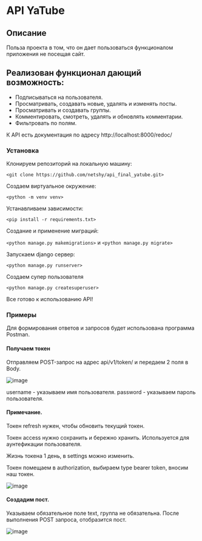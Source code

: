 # API YaTube
## Описание
Польза проекта в том, что он дает пользоваться функционалом приложения не посещая сайт.
## Реализован функционал дающий возможность:
- Подписываться на пользователя.
- Просматривать, создавать новые, удалять и изменять посты.
- Просматривать и создавать группы.
- Комментировать, смотреть, удалять и обновлять комментарии.
- Фильтровать по полям.

К API есть документация по адресу http://localhost:8000/redoc/

### Установка
Клонируем репозиторий на локальную машину:

`<git clone https://github.com/netshy/api_final_yatube.git>`

Создаем виртуальное окружение:

`<python -m venv venv>`

Устанавливаем зависимости:

`<pip install -r requirements.txt>`

Создание и применение миграций:

`<python manage.py makemigrations>` и `<python manage.py migrate>`

Запускаем django сервер:

`<python manage.py runserver>`

Создаем супер пользователя

`<python manage.py createsuperuser>`

Все готово к использованию API!

### Примеры
Для формирования ответов и запросов будет использована программа Postman.

#### Получаем токен
Отправляем POST-запрос на адрес api/v1/token/ и передаем 2 поля в Body.

![image](https://user-images.githubusercontent.com/71781482/131140464-6036b894-a5b6-483c-b713-d8160bf94c2b.png)

username - указываем имя пользователя.
password - указываем пароль пользователя.
#### Примечание.

Токен refresh нужен, чтобы обновить текущий токен.

Токен access нужно сохранить и бережно хранить. Используется для аунтефикации пользователя.

Жизнь токена 1 день, в settings можно изменить.

Токен помещаем в authorization, выбираем type bearer token, вносим наш токен.

![image](https://user-images.githubusercontent.com/71781482/131141112-2afca6c1-0b5f-4663-a1f7-f3ef7d02d604.png)

#### Создадим пост.

Указываем обязательное поле text, группа не обязательна. После выполнения POST запроса, отобразится пост.

![image](https://user-images.githubusercontent.com/71781482/131142440-052834cb-9e2b-4e3d-8f5e-c93e81c874a3.png)

